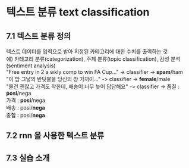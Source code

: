 # 텍스트 분류 text classification
## 7.1 텍스트 분류 정의
텍스트 데이터를 입력으로 받아 지정된 카테고리에 대한 수치를 출력하는 것  
예) 카테고리 분류(categorization), 주제 분류(topic classification), 감성 분석(sentiment analysis)  
"Free entry in 2 a wkly comp to win FA Cup..." -> classifier -> **spam**/ham  
"이 밤 그날의 반딧불을 당신의 창 가까이..." -> classifier -> **female**/male  
"물건 괜찮고 가격도 착한데, 배송이 너무 늦어 답답해요" -> classifier ->
품질 : **posi**/nega  
가격 : **posi**/nega  
배송 : posi/**nega**  
종합 : posi/**nega**



## 7.2 rnn 을 사용한 텍스트 분류
## 7.3 실습 소개
